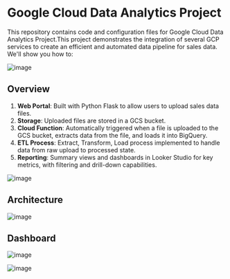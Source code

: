 # Google Cloud Data Analytics Project
This repository contains code and configuration files for Google Cloud Data Analytics Project.This project demonstrates the integration of several GCP services to create an efficient and automated data pipeline for sales data. We'll show you how to:


![image](https://github.com/user-attachments/assets/bce32e82-66b9-4f30-96c5-7bcfad768ac0)

## Overview

1. **Web Portal**: Built with Python Flask to allow users to upload sales data files.
2. **Storage**: Uploaded files are stored in a GCS bucket.
3. **Cloud Function**: Automatically triggered when a file is uploaded to the GCS bucket, extracts data from the file, and loads it into BigQuery.
4. **ETL Process**: Extract, Transform, Load process implemented to handle data from raw upload to processed state.
5. **Reporting**: Summary views and dashboards in Looker Studio for key metrics, with filtering and drill-down capabilities.

![image](https://github.com/user-attachments/assets/4a04d798-ccc7-4236-a883-701500adc0d3)


## Architecture
![image](https://github.com/user-attachments/assets/6a1fbbda-d0ee-4666-9e2d-4bff40796645)

## Dashboard

![image](https://github.com/user-attachments/assets/10c5484e-72c7-4e12-9b56-0531931ec0f7)


![image](https://github.com/user-attachments/assets/9e6317b5-3f35-422b-9956-5a76ae379fd5)



